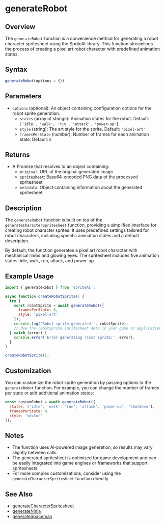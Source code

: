 # generateRobot

## Overview

The `generateRobot` function is a convenience method for generating a robot character spritesheet using the SpriteAI library. This function streamlines the process of creating a pixel art robot character with predefined animation states.

## Syntax

```javascript
generateRobot(options = {})
```

## Parameters

- `options` (optional): An object containing configuration options for the robot sprite generation.
  - `states` (array of strings): Animation states for the robot. Default: `['idle', 'walk', 'run', 'attack', 'power-up']`
  - `style` (string): The art style for the sprite. Default: `'pixel-art'`
  - `framesPerState` (number): Number of frames for each animation state. Default: `6`

## Returns

- A Promise that resolves to an object containing:
  - `original`: URL of the original generated image
  - `spritesheet`: Base64-encoded PNG data of the processed spritesheet
  - `metadata`: Object containing information about the generated spritesheet

## Description

The `generateRobot` function is built on top of the `generateCharacterSpritesheet` function, providing a simplified interface for creating robot character sprites. It uses predefined settings tailored for robot characters, including specific animation states and a default description.

By default, the function generates a pixel art robot character with mechanical limbs and glowing eyes. The spritesheet includes five animation states: idle, walk, run, attack, and power-up.

## Example Usage

```javascript
import { generateRobot } from 'spriteAI';

async function createRobotSprite() {
  try {
    const robotSprite = await generateRobot({
      framesPerState: 8,
      style: 'pixel-art'
    });
    console.log('Robot sprite generated:', robotSprite);
    // Use the robotSprite.spritesheet data in your game or application
  } catch (error) {
    console.error('Error generating robot sprite:', error);
  }
}

createRobotSprite();
```

## Customization

You can customize the robot sprite generation by passing options to the `generateRobot` function. For example, you can change the number of frames per state or add additional animation states:

```javascript
const customRobot = await generateRobot({
  states: ['idle', 'walk', 'run', 'attack', 'power-up', 'shutdown'],
  framesPerState: 4,
  style: 'vector'
});
```

## Notes

- The function uses AI-powered image generation, so results may vary slightly between calls.
- The generated spritesheet is optimized for game development and can be easily integrated into game engines or frameworks that support spritesheets.
- For more complex customizations, consider using the `generateCharacterSpritesheet` function directly.

## See Also

- [generateCharacterSpritesheet](./generateCharacterSpritesheet.md)
- [generateNinja](./generateNinja.md)
- [generateSpaceman](./generateSpaceman.md)